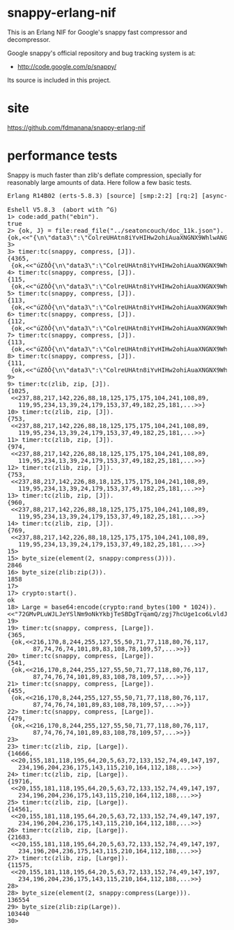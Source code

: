 # snappy-erlang-nif

This is an Erlang NIF for Google's snappy fast compressor and decompressor.

Google snappy's official repository and bug tracking system is at:

* http://code.google.com/p/snappy/

Its source is included in this project.


# site

https://github.com/fdmanana/snappy-erlang-nif


# performance tests

Snappy is much faster than zlib's deflate compression, specially for reasonably large amounts of
data. Here follow a few basic tests.

<pre>
Erlang R14B02 (erts-5.8.3) [source] [smp:2:2] [rq:2] [async-threads:0] [hipe] [kernel-poll:false]

Eshell V5.8.3  (abort with ^G)
1&gt; code:add_path("ebin").
true
2&gt; {ok, J} = file:read_file("../seatoncouch/doc_11k.json").
{ok,&lt;&lt;"{\n\"data3\":\"ColreUHAtn8iYvHIHw2ohiAuaXNGNX9WhlwANGDBYKYs6YEvHXgFXRkWuYoFyfLVqtjZNPedtukWRDXFz7VUOl4APLS7GB9Nw"...&gt;&gt;}
3&gt;
3&gt; timer:tc(snappy, compress, [J]).
{4365,
 {ok,&lt;&lt;"úZðÔ{\n\"data3\":\"ColreUHAtn8iYvHIHw2ohiAuaXNGNX9WhlwANGDBYKYs6YEvHXgFXRkWuYoFyfLVqtjZNPedtukWRDXFz7VUO"...&gt;&gt;}}
4&gt; timer:tc(snappy, compress, [J]).
{115,
 {ok,&lt;&lt;"úZðÔ{\n\"data3\":\"ColreUHAtn8iYvHIHw2ohiAuaXNGNX9WhlwANGDBYKYs6YEvHXgFXRkWuYoFyfLVqtjZNPedtukWRDXFz7VUO"...&gt;&gt;}}
5&gt; timer:tc(snappy, compress, [J]).
{113,
 {ok,&lt;&lt;"úZðÔ{\n\"data3\":\"ColreUHAtn8iYvHIHw2ohiAuaXNGNX9WhlwANGDBYKYs6YEvHXgFXRkWuYoFyfLVqtjZNPedtukWRDXFz7VUO"...&gt;&gt;}}
6&gt; timer:tc(snappy, compress, [J]).
{112,
 {ok,&lt;&lt;"úZðÔ{\n\"data3\":\"ColreUHAtn8iYvHIHw2ohiAuaXNGNX9WhlwANGDBYKYs6YEvHXgFXRkWuYoFyfLVqtjZNPedtukWRDXFz7VUO"...&gt;&gt;}}
7&gt; timer:tc(snappy, compress, [J]).
{113,
 {ok,&lt;&lt;"úZðÔ{\n\"data3\":\"ColreUHAtn8iYvHIHw2ohiAuaXNGNX9WhlwANGDBYKYs6YEvHXgFXRkWuYoFyfLVqtjZNPedtukWRDXFz7VUO"...&gt;&gt;}}
8&gt; timer:tc(snappy, compress, [J]).
{111,
 {ok,&lt;&lt;"úZðÔ{\n\"data3\":\"ColreUHAtn8iYvHIHw2ohiAuaXNGNX9WhlwANGDBYKYs6YEvHXgFXRkWuYoFyfLVqtjZNPedtukWRDXFz7VUO"...&gt;&gt;}}
9&gt;
9&gt; timer:tc(zlib, zip, [J]).
{1025,
 &lt;&lt;237,88,217,142,226,88,18,125,175,175,104,241,108,89,
   119,95,234,13,39,24,179,153,37,49,182,25,181,...&gt;&gt;}
10&gt; timer:tc(zlib, zip, [J]).
{753,
 &lt;&lt;237,88,217,142,226,88,18,125,175,175,104,241,108,89,
   119,95,234,13,39,24,179,153,37,49,182,25,181,...&gt;&gt;}
11&gt; timer:tc(zlib, zip, [J]).
{974,
 &lt;&lt;237,88,217,142,226,88,18,125,175,175,104,241,108,89,
   119,95,234,13,39,24,179,153,37,49,182,25,181,...&gt;&gt;}
12&gt; timer:tc(zlib, zip, [J]).
{753,
 &lt;&lt;237,88,217,142,226,88,18,125,175,175,104,241,108,89,
   119,95,234,13,39,24,179,153,37,49,182,25,181,...&gt;&gt;}
13&gt; timer:tc(zlib, zip, [J]).
{960,
 &lt;&lt;237,88,217,142,226,88,18,125,175,175,104,241,108,89,
   119,95,234,13,39,24,179,153,37,49,182,25,181,...&gt;&gt;}
14&gt; timer:tc(zlib, zip, [J]).
{769,
 &lt;&lt;237,88,217,142,226,88,18,125,175,175,104,241,108,89,
   119,95,234,13,39,24,179,153,37,49,182,25,181,...&gt;&gt;}
15&gt;
15&gt; byte_size(element(2, snappy:compress(J))).
2846
16&gt; byte_size(zlib:zip(J)).
1858
17&gt;
17&gt; crypto:start().
ok
18&gt; Large = base64:encode(crypto:rand_bytes(100 * 1024)).
&lt;&lt;"72GMvPLuWJLJeYSlNm9oNkYkbjTeSBDgTrqamQ/zgj7hcUge1co6LvldJyitKPZkMPQGnrN98EyqSyWto3k7ShNgiNc05Gt4zdXSbTVSDzeID661DnJX"...&gt;&gt;
19&gt;
19&gt; timer:tc(snappy, compress, [Large]).
{365,
 {ok,&lt;&lt;216,170,8,244,255,127,55,50,71,77,118,80,76,117,
       87,74,76,74,101,89,83,108,78,109,57,...&gt;&gt;}}
20&gt; timer:tc(snappy, compress, [Large]).
{541,
 {ok,&lt;&lt;216,170,8,244,255,127,55,50,71,77,118,80,76,117,
       87,74,76,74,101,89,83,108,78,109,57,...&gt;&gt;}}
21&gt; timer:tc(snappy, compress, [Large]).
{455,
 {ok,&lt;&lt;216,170,8,244,255,127,55,50,71,77,118,80,76,117,
       87,74,76,74,101,89,83,108,78,109,57,...&gt;&gt;}}
22&gt; timer:tc(snappy, compress, [Large]).
{479,
 {ok,&lt;&lt;216,170,8,244,255,127,55,50,71,77,118,80,76,117,
       87,74,76,74,101,89,83,108,78,109,57,...&gt;&gt;}}
23&gt;
23&gt; timer:tc(zlib, zip, [Large]).
{14666,
 &lt;&lt;20,155,181,118,195,64,20,5,63,72,133,152,74,49,147,197,
   234,196,204,236,175,143,115,210,164,112,188,...&gt;&gt;}
24&gt; timer:tc(zlib, zip, [Large]).
{19716,
 &lt;&lt;20,155,181,118,195,64,20,5,63,72,133,152,74,49,147,197,
   234,196,204,236,175,143,115,210,164,112,188,...&gt;&gt;}
25&gt; timer:tc(zlib, zip, [Large]).
{14561,
 &lt;&lt;20,155,181,118,195,64,20,5,63,72,133,152,74,49,147,197,
   234,196,204,236,175,143,115,210,164,112,188,...&gt;&gt;}
26&gt; timer:tc(zlib, zip, [Large]).
{21683,
 &lt;&lt;20,155,181,118,195,64,20,5,63,72,133,152,74,49,147,197,
   234,196,204,236,175,143,115,210,164,112,188,...&gt;&gt;}
27&gt; timer:tc(zlib, zip, [Large]).
{11575,
 &lt;&lt;20,155,181,118,195,64,20,5,63,72,133,152,74,49,147,197,
   234,196,204,236,175,143,115,210,164,112,188,...&gt;&gt;}
28&gt;
28&gt; byte_size(element(2, snappy:compress(Large))).
136554
29&gt; byte_size(zlib:zip(Large)).
103440
30&gt;
</pre>
